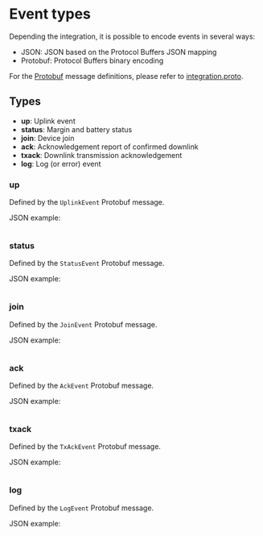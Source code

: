 # Event types

Depending the integration, it is possible to encode events in several ways:

* JSON: JSON based on the Protocol Buffers JSON mapping
* Protobuf: Protocol Buffers binary encoding

For the [Protobuf](https://developers.google.com/protocol-buffers/)
message definitions, please refer to [integration.proto](https://github.com/chirpstack/chirpstack/blob/master/api/proto/integration/integration.proto).

## Types

* **up**: Uplink event
* **status**: Margin and battery status
* **join**: Device join
* **ack**: Acknowledgement report of confirmed downlink
* **txack**: Downlink transmission acknowledgement
* **log**: Log (or error) event

### up

Defined by the `UplinkEvent` Protobuf message.

JSON example:


```json
```

### status

Defined by the `StatusEvent` Protobuf message.

JSON example:


```json
```

### join

Defined by the `JoinEvent` Protobuf message.

JSON example:


```json
```

### ack

Defined by the `AckEvent` Protobuf message.

JSON example:


```json
```

### txack

Defined by the `TxAckEvent` Protobuf message.

JSON example:


```json
```

### log

Defined by the `LogEvent` Protobuf message.

JSON example:


```json
```
